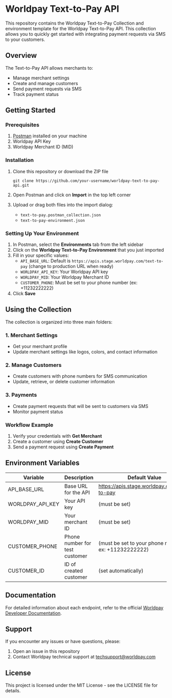 # Worldpay Text-to-Pay API

This repository contains the Worldpay Text-to-Pay Collection and environment template for the Worldpay Text-to-Pay API. This collection allows you to quickly get started with integrating payment requests via SMS to your customers.

## Overview

The Text-to-Pay API allows merchants to:
- Manage merchant settings
- Create and manage customers
- Send payment requests via SMS
- Track payment status

## Getting Started

### Prerequisites

1. [Postman](https://www.postman.com/downloads/) installed on your machine
2. Worldpay API Key
3. Worldpay Merchant ID (MID)

### Installation

1. Clone this repository or download the ZIP file
   ```
   git clone https://github.com/your-username/worldpay-text-to-pay-api.git
   ```

2. Open Postman and click on **Import** in the top left corner

3. Upload or drag both files into the import dialog:
   - `text-to-pay.postman_collection.json`
   - `text-to-pay-environment.json`

### Setting Up Your Environment

1. In Postman, select the **Environments** tab from the left sidebar
2. Click on the **Worldpay Text-to-Pay Environment** that you just imported
3. Fill in your specific values:
   - `API_BASE_URL`: Default is `https://apis.stage.worldpay.com/text-to-pay` (change to production URL when ready)
   - `WORLDPAY_API_KEY`: Your Worldpay API key
   - `WORLDPAY_MID`: Your Worldpay Merchant ID
   - `CUSTOMER_PHONE`: Must be set to your phone number (ex: +11232222222)
4. Click **Save**

## Using the Collection

The collection is organized into three main folders:

### 1. Merchant Settings
- Get your merchant profile
- Update merchant settings like logos, colors, and contact information

### 2. Manage Customers
- Create customers with phone numbers for SMS communication
- Update, retrieve, or delete customer information

### 3. Payments
- Create payment requests that will be sent to customers via SMS
- Monitor payment status

### Workflow Example

1. Verify your credentials with **Get Merchant**
2. Create a customer using **Create Customer**
3. Send a payment request using **Create Payment**

## Environment Variables

| Variable | Description | Default Value |
|----------|-------------|---------------|
| API_BASE_URL | Base URL for the API | https://apis.stage.worldpay.com/text-to-pay |
| WORLDPAY_API_KEY | Your API key | (must be set) |
| WORLDPAY_MID | Your merchant ID | (must be set) |
| CUSTOMER_PHONE | Phone number for test customer | (must be set to your phone number ex: +11232222222) |
| CUSTOMER_ID | ID of created customer | (set automatically) |

## Documentation

For detailed information about each endpoint, refer to the official [Worldpay Developer Documentation](https://docs.worldpay.com).

## Support

If you encounter any issues or have questions, please:
1. Open an issue in this repository
2. Contact Worldpay technical support at [techsupport@worldpay.com](mailto:techsupport@worldpay.com)

## License

This project is licensed under the MIT License - see the LICENSE file for details.